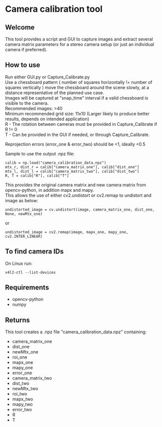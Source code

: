 # Camera calibration tool
## Welcome
This tool provides a script and GUI to capture images and extract several camera matrix parameters for a stereo camera setup (or just an individual camera if preferred).

## How to use
Run either GUI.py or Capture_Calibrate.py  
Use a chessboard pattern ( number of squares horizontally != number of squares vertically ) move the chessboard around the scene slowly, at a distance representative of the planned use case.  
Images will be captured at "snap_time" interval if a valid chessboard is visible to the camera.  
Recommended images: >40  
Minimum recommended grid size: 11x10 (Larger likely to produce better results, depends on intended application)  
R - The rotation between cameras must be provided in Capture_Calibrate if R != 0  
T - Can be provided in the GUI if needed, or through Capture_Calibrate.  

Reprojection errors (error_one & error_two) should be <1, ideally <0.5 

Sample to use the output .npz file:
```
calib = np.load("camera_calibration_data.npz")
mtx_r, dist_r = calib["camera_matrix_one"], calib["dist_one"]
mtx_l, dist_l = calib["camera_matrix_two"], calib["dist_two"]
R, T = calib["R"], calib["T"]
```

This provides the original camera matrix and new camera matrix from opencv-python, in addition mapx and mapy.  
This allows the use of either cv2.undistort or cv2.remap to undistort and image as below:

```
undistorted_image = cv.undistort(image, camera_matrix_one, dist_one, None, newMtx_one)
```

or 

```
undistorted_image = cv2.remap(image, mapx_one, mapy_one, cv2.INTER_LINEAR)
```

## To find camera IDs
On Linux run:
```
v4l2-ctl --list-devices
```

## Requirements
- opencv-python
- numpy

## Returns
This tool creates a .npz file "camera_calibration_data.npz" containing:

- camera_matrix_one
- dist_one
- newMtx_one
- roi_one
- mapx_one
- mapy_one
- error_one
- camera_matrix_two
- dist_two
- newMtx_two
- roi_two
- mapx_two
- mapy_two
- error_two
- R
- T


